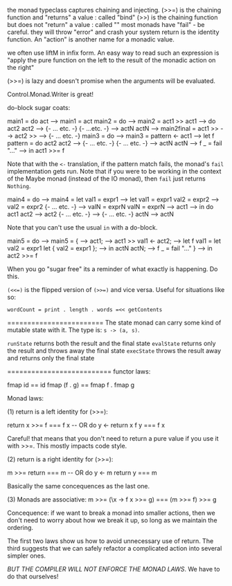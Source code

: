 the monad typeclass captures chaining and injecting.
(>>=) is the chaining function and "returns" a value : called "bind"
(>>) is the chaining function but does not "return" a value : called ""
most monads have "fail" - be careful. they will throw "error" and crash your system
return is the identity function.
An "action" is another name for a monadic value.

we often use liftM in infix form. An easy way to read
such an expression is "apply the pure function on the
left to the result of the monadic action on the right"

(>>=) is lazy and doesn't promise when the arguments will be evaluated.

Control.Monad.Writer is great!

do-block sugar coats:

main1 = do act     --> main1 = act
main2 = do         --> main2 = act1 >>
  act1             -->         do act2
  act2             -->            {- ... etc. -}
  {- ...etc. -}    -->            actN
  actN             --> main2final = act1 >>
                   -->              act2 >>
                   -->              {- ... etc. -}
main3 = do         --> main3 =
  pattern <- act1  -->   let f pattern = do act2
  act2             -->                      {- ... etc. -}
  {- ... etc. -}   -->                      actN
  actN             -->       f _       = fail "..."
                   -->   in act1 >>= f

Note that with the `<-` translation, if the pattern match fails, the monad's
`fail` implementation gets run. Note that if you were to be working in the
context of the Maybe monad (instead of the IO monad), then `fail` just returns
`Nothing`.

main4 = do            --> main4 =
  let val1 = expr1    -->   let val1 = expr1
      val2 = expr2    -->       val2 = expr2
      {- ... etc. -}  -->       valN = exprN
      valN = exprN    -->
  act1                -->   in do act1
  act2                -->         act2
  {- ... etc. -}      -->         {- ... etc. -}
  actN                -->         actN

Note that you can't use the usual `in` with a do-block.

main5 = do                --> main5 =
  {                       -->
    act1;                 -->   act1 >>
    val1 <- act2;         -->   let f val1 = let val2 = expr1
    let { val2 = expr1 }; -->                in actN
    actN;                 -->       f _    = fail "..."
  }                       -->   in act2 >>= f

When you go "sugar free" its a reminder of what exactly is happening. Do this.

`(<<=)` is the flipped version of `(>>=)` and vice versa. Useful for situations
like so:

    wordCount = print . length . words =<< getContents

========================
The state monad can carry some kind of mutable state with it. The type is:
`s -> (a, s)`.

`runState` returns both the result and the final state
`evalState` returns only the result and throws away the final state
`execState` throws the result away and returns only the final state

==========================
functor laws:

  fmap id        ==   id 
  fmap (f . g)   ==   fmap f . fmap g

Monad laws:

(1) return is a left identity for (>>=):

  return x >>= f  === f x
  -- OR
  do y <- return x
     f y          ===  f x

Careful! that means that you don't need to return a pure value if you use it
with >>=. This mostly impacts code style.

(2) return is a right identity for (>>=):

  m >>= return     ===  m
  -- OR
  do y <- m
     return y      ===   m

Basically the same concequences as the last one.

(3) Monads are associative:
  m >>= (\x -> f x >>= g)   ===   (m >>= f) >>= g

Concequence: if we want to break a monad into smaller actions, then we don't
need to worry about how we break it up, so long as we maintain the ordering.

The first two laws show us how to avoid unnecessary use of return. The third
suggests that we can safely refactor a complicated action into several simpler
ones.

_BUT THE COMPILER WILL NOT ENFORCE THE MONAD LAWS_. We have to do that
ourselves!

